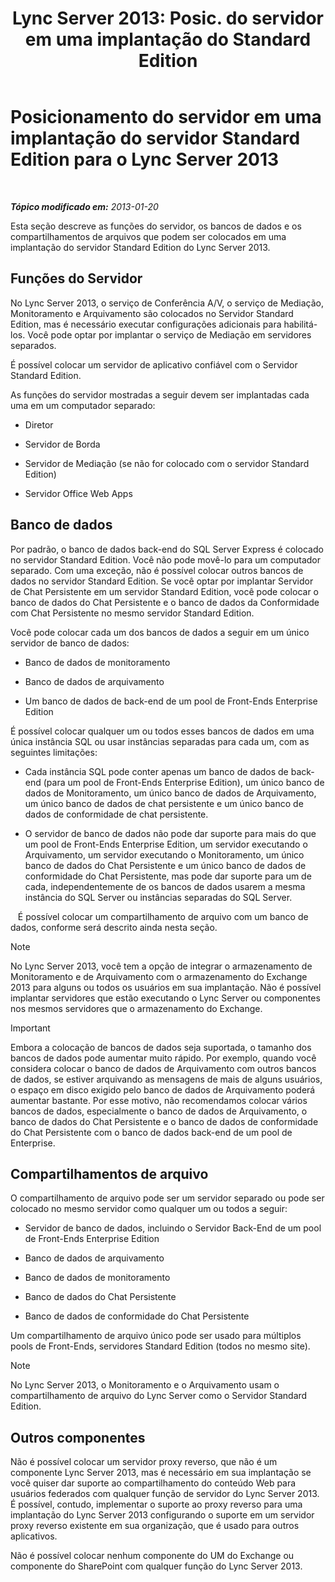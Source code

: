 ﻿---
title: "Lync Server 2013: Posic. do servidor em uma implantação do Standard Edition"
TOCTitle: Posicionamento do servidor em uma implantação do servidor Standard Edition
ms:assetid: 0763ffab-4fd6-463a-8e62-d97876b376d3
ms:mtpsurl: https://technet.microsoft.com/pt-br/library/Gg398131(v=OCS.15)
ms:contentKeyID: 49305786
ms.date: 05/19/2016
mtps_version: v=OCS.15
ms.translationtype: HT
---

# Posicionamento do servidor em uma implantação do servidor Standard Edition para o Lync Server 2013

 

_**Tópico modificado em:** 2013-01-20_

Esta seção descreve as funções do servidor, os bancos de dados e os compartilhamentos de arquivos que podem ser colocados em uma implantação do servidor Standard Edition do Lync Server 2013.

## Funções do Servidor

No Lync Server 2013, o serviço de Conferência A/V, o serviço de Mediação, Monitoramento e Arquivamento são colocados no Servidor Standard Edition, mas é necessário executar configurações adicionais para habilitá-los. Você pode optar por implantar o serviço de Mediação em servidores separados.

É possível colocar um servidor de aplicativo confiável com o Servidor Standard Edition.

As funções do servidor mostradas a seguir devem ser implantadas cada uma em um computador separado:

  - Diretor

  - Servidor de Borda

  - Servidor de Mediação (se não for colocado com o servidor Standard Edition)

  - Servidor Office Web Apps

## Banco de dados

Por padrão, o banco de dados back-end do SQL Server Express é colocado no servidor Standard Edition. Você não pode movê-lo para um computador separado. Com uma exceção, não é possível colocar outros bancos de dados no servidor Standard Edition. Se você optar por implantar Servidor de Chat Persistente em um servidor Standard Edition, você pode colocar o banco de dados do Chat Persistente e o banco de dados da Conformidade com Chat Persistente no mesmo servidor Standard Edition.

Você pode colocar cada um dos bancos de dados a seguir em um único servidor de banco de dados:

  - Banco de dados de monitoramento

  - Banco de dados de arquivamento

  - Um banco de dados de back-end de um pool de Front-Ends Enterprise Edition

É possível colocar qualquer um ou todos esses bancos de dados em uma única instância SQL ou usar instâncias separadas para cada um, com as seguintes limitações:

  - Cada instância SQL pode conter apenas um banco de dados de back-end (para um pool de Front-Ends Enterprise Edition), um único banco de dados de Monitoramento, um único banco de dados de Arquivamento, um único banco de dados de chat persistente e um único banco de dados de conformidade de chat persistente.

  - O servidor de banco de dados não pode dar suporte para mais do que um pool de Front-Ends Enterprise Edition, um servidor executando o Arquivamento, um servidor executando o Monitoramento, um único banco de dados do Chat Persistente e um único banco de dados de conformidade do Chat Persistente, mas pode dar suporte para um de cada, independentemente de os bancos de dados usarem a mesma instância do SQL Server ou instâncias separadas do SQL Server.

   É possível colocar um compartilhamento de arquivo com um banco de dados, conforme será descrito ainda nesta seção.

> [!NOTE]  
> No Lync Server 2013, você tem a opção de integrar o armazenamento de Monitoramento e de Arquivamento com o armazenamento do Exchange 2013 para alguns ou todos os usuários em sua implantação. Não é possível implantar servidores que estão executando o Lync Server ou componentes nos mesmos servidores que o armazenamento do Exchange.

> [!IMPORTANT]  
> Embora a colocação de bancos de dados seja suportada, o tamanho dos bancos de dados pode aumentar muito rápido. Por exemplo, quando você considera colocar o banco de dados de Arquivamento com outros bancos de dados, se estiver arquivando as mensagens de mais de alguns usuários, o espaço em disco exigido pelo banco de dados de Arquivamento poderá aumentar bastante. Por esse motivo, não recomendamos colocar vários bancos de dados, especialmente o banco de dados de Arquivamento, o banco de dados do Chat Persistente e o banco de dados de conformidade do Chat Persistente com o banco de dados back-end de um pool de Enterprise.

## Compartilhamentos de arquivo

O compartilhamento de arquivo pode ser um servidor separado ou pode ser colocado no mesmo servidor como qualquer um ou todos a seguir:

  - Servidor de banco de dados, incluindo o Servidor Back-End de um pool de Front-Ends Enterprise Edition

  - Banco de dados de arquivamento

  - Banco de dados de monitoramento

  - Banco de dados do Chat Persistente

  - Banco de dados de conformidade do Chat Persistente

Um compartilhamento de arquivo único pode ser usado para múltiplos pools de Front-Ends, servidores Standard Edition (todos no mesmo site).

> [!NOTE]  
> No Lync Server 2013, o Monitoramento e o Arquivamento usam o compartilhamento de arquivo do Lync Server como o Servidor Standard Edition.

## Outros componentes

Não é possível colocar um servidor proxy reverso, que não é um componente Lync Server 2013, mas é necessário em sua implantação se você quiser dar suporte ao compartilhamento do conteúdo Web para usuários federados com qualquer função de servidor do Lync Server 2013. É possível, contudo, implementar o suporte ao proxy reverso para uma implantação do Lync Server 2013 configurando o suporte em um servidor proxy reverso existente em sua organização, que é usado para outros aplicativos.

Não é possível colocar nenhum componente do UM do Exchange ou componente do SharePoint com qualquer função do Lync Server 2013.

